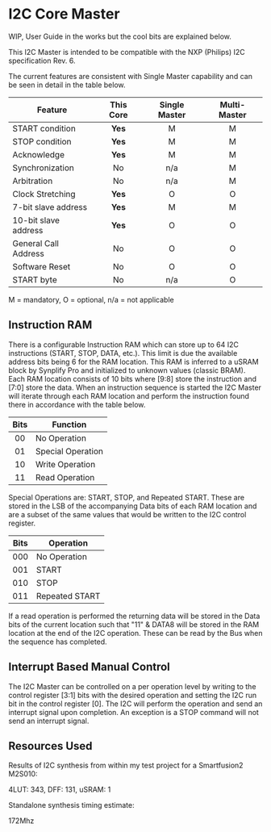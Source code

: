 # I2C Core Master

WIP, User Guide in the works but the cool bits are explained below.

This I2C Master is intended to be compatible with the NXP (Philips) I2C specification Rev. 6.

The current features are consistent with Single Master capability and can be seen in detail in the table below.

| Feature | This Core | Single Master | Multi-Master |
| --- | :---: | :---: | :---: |
| START condition | **Yes** | M | M |
| STOP condition | **Yes** | M | M |
| Acknowledge | **Yes** | M | M |
| Synchronization | No | n/a | M |
| Arbitration | No | n/a | M |
| Clock Stretching | **Yes** | O | O |
| 7-bit slave address | **Yes** | M | M |
| 10-bit slave address | **Yes** | O | O |
| General Call Address | No | O | O |
| Software Reset | No | O | O |
| START byte | No | n/a | O |

M = mandatory, O = optional, n/a = not applicable

## Instruction RAM

There is a configurable Instruction RAM which can store up to 64 I2C instructions (START, STOP, DATA, etc.). This limit is due the available address bits being 6 for the RAM location. This RAM is inferred to a uSRAM block by Synplify Pro and initialized to unknown values (classic BRAM). Each RAM location consists of 10 bits where [9:8] store the instruction and [7:0] store the data. When an instruction sequence is started the I2C Master will iterate through each RAM location and perform the instruction found there in accordance with the table below.

| Bits | Function |
| :---: | --- |
| 00 | No Operation |
| 01 | Special Operation |
| 10 | Write Operation |
| 11 | Read Operation |

Special Operations are: START, STOP, and Repeated START.
These are stored in the LSB of the accompanying Data bits of each RAM location and are a subset of the same values that would be written to the I2C control register.

| Bits | Operation |
| :---: | --- |
| 000 | No Operation |
| 001 | START |
| 010 | STOP |
| 011 | Repeated START |

If a read operation is performed the returning data will be stored in the Data bits of the current location such that "11" & DATA8 will be stored in the RAM location at the end of the I2C operation. These can be read by the Bus when the sequence has completed.

## Interrupt Based Manual Control

The I2C Master can be controlled on a per operation level by writing to the control register [3:1] bits with the desired operation and setting the I2C run bit in the control register [0]. The I2C will perform the operation and send an interrupt signal upon completion. An exception is a STOP command will not send an interrupt signal.


## Resources Used
Results of I2C synthesis from within my test project for a Smartfusion2 M2S010:

4LUT: 343, DFF: 131, uSRAM: 1

Standalone synthesis timing estimate:

172Mhz
